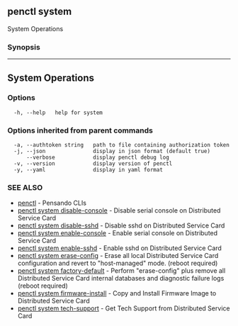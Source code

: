 ## penctl system

System Operations

### Synopsis



-------------------
 System Operations 
-------------------


### Options

```
  -h, --help   help for system
```

### Options inherited from parent commands

```
  -a, --authtoken string   path to file containing authorization token
  -j, --json               display in json format (default true)
      --verbose            display penctl debug log
  -v, --version            display version of penctl
  -y, --yaml               display in yaml format
```

### SEE ALSO
* [penctl](penctl.md)	 - Pensando CLIs
* [penctl system disable-console](penctl_system_disable-console.md)	 - Disable serial console on Distributed Service Card
* [penctl system disable-sshd](penctl_system_disable-sshd.md)	 - Disable sshd on Distributed Service Card
* [penctl system enable-console](penctl_system_enable-console.md)	 - Enable serial console on Distributed Service Card
* [penctl system enable-sshd](penctl_system_enable-sshd.md)	 - Enable sshd on Distributed Service Card
* [penctl system erase-config](penctl_system_erase-config.md)	 - Erase all local Distributed Service Card configuration and revert to "host-managed" mode. (reboot required)
* [penctl system factory-default](penctl_system_factory-default.md)	 - Perform "erase-config" plus remove all Distributed Service Card internal databases and diagnostic failure logs (reboot required)
* [penctl system firmware-install](penctl_system_firmware-install.md)	 - Copy and Install Firmware Image to Distributed Service Card
* [penctl system tech-support](penctl_system_tech-support.md)	 - Get Tech Support from Distributed Service Card

